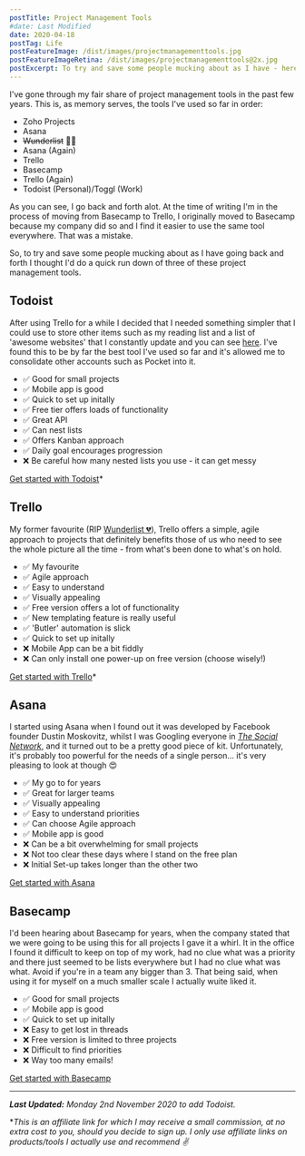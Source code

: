 ```yaml
---
postTitle: Project Management Tools
#date: Last Modified
date: 2020-04-18
postTag: Life
postFeatureImage: /dist/images/projectmanagementtools.jpg
postFeatureImageRetina: /dist/images/projectmanagementtools@2x.jpg
postExcerpt: To try and save some people mucking about as I have - here's a quick run down of three project management tools.
---
```


I've gone through my fair share of project management tools in the past few years. This is, as memory serves, the tools I've used so far in order:

* Zoho Projects
* Asana
* ~~Wunderlist~~ 💛💔
* Asana (Again)
* Trello
* Basecamp
* Trello (Again)
* Todoist (Personal)/Toggl (Work)

As you can see, I go back and forth alot. At the time of writing I'm in the process of moving from Basecamp to Trello, I originally moved to Basecamp because my company did so and I find it easier to use the same tool everywhere. That was a mistake.

So, to try and save some people mucking about as I have going back and forth I thought I'd do a quick run down of three of these project management tools.

## Todoist

After using Trello for a while I decided that I needed something simpler that I could use to store other items such as my reading list and a list of 'awesome websites' that I constantly update and you can see [here](#). I've found this to be by far the best tool I've used so far and it's allowed me to consolidate other accounts such as Pocket into it.

* ✅ Good for small projects
* ✅ Mobile app is good
* ✅ Quick to set up initally
* ✅ Free tier offers loads of functionality
* ✅ Great API
* ✅ Can nest lists
* ✅ Offers Kanban approach
* ✅ Daily goal encourages progression
* ❌ Be careful how many nested lists you use - it can get messy

[Get started with Todoist](https://todoist.com/r/dan_canetti_glzypa)*

## Trello 

My former favourite (RIP [Wunderlist 💔](https://www.wunderlist.com/)), Trello offers a simple, agile approach to projects that definitely benefits those of us who need to see the whole picture all the time - from what's been done to what's on hold.

* ✅ My favourite
* ✅ Agile approach
* ✅ Easy to understand
* ✅ Visually appealing
* ✅ Free version offers a lot of functionality 
* ✅ New templating feature is really useful
* ✅ 'Butler' automation is slick
* ✅ Quick to set up initally
* ❌ Mobile App can be a bit fiddly
* ❌ Can only install one power-up on free version (choose wisely!)

[Get started with Trello](https://trello.com/danielcanetti/recommend)*

## Asana

I started using Asana when I found out it was developed by Facebook founder Dustin Moskovitz, whilst I was Googling everyone in *[The Social Network](https://www.imdb.com/title/tt1285016/)*, and it turned out to be a pretty good piece of kit. Unfortunately, it's probably too powerful for the needs of a single person... it's very pleasing to look at though 😍

* ✅ My go to for years
* ✅ Great for larger teams
* ✅ Visually appealing
* ✅ Easy to understand priorities
* ✅ Can choose Agile approach
* ✅ Mobile app is good
* ❌ Can be a bit overwhelming for small projects
* ❌ Not too clear these days where I stand on the free plan
* ❌ Initial Set-up takes longer than the other two

[Get started with Asana](https://asana.com/)

## Basecamp

I'd been hearing about Basecamp for years, when the company stated that we were going to be using this for all projects I gave it a whirl. It in the office I found it difficult to keep on top of my work, had no clue what was a priority and there just seemed to be lists everywhere but I had no clue what was what. Avoid if you're in a team any bigger than 3. That being said, when using it for myself on a much smaller scale I actually wuite liked it.

* ✅ Good for small projects
* ✅ Mobile app is good
* ✅ Quick to set up initally
* ❌ Easy to get lost in threads
* ❌ Free version is limited to three projects
* ❌ Difficult to find priorities
* ❌ Way too many emails!

[Get started with Basecamp](https://basecamp.com/)

---

***Last Updated:** Monday 2nd November 2020 to add Todoist.*

**This is an affiliate link for which I may receive a small commission, at no extra cost to you, should you decide to sign up. I only use affiliate links on products/tools I actually use and recommend ✌️*